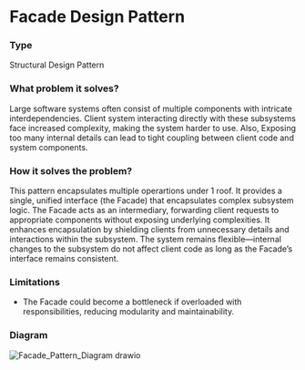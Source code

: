 # Facade Design Pattern

### Type
Structural Design Pattern

### What problem it solves?
Large software systems often consist of multiple components with intricate interdependencies. Client system interacting directly with these subsystems face increased complexity, making the system harder to use. Also, Exposing too many internal details can lead to tight coupling between client code and system components.

### How it solves the problem?
This pattern encapsulates multiple operartions under 1 roof. It provides a single, unified interface (the Facade) that encapsulates complex subsystem logic. The Facade acts as an intermediary, forwarding client requests to appropriate components without exposing underlying complexities. It enhances encapsulation by shielding clients from unnecessary details and interactions within the subsystem. The system remains flexible—internal changes to the subsystem do not affect client code as long as the Facade’s interface remains consistent.

### Limitations
+ The Facade could become a bottleneck if overloaded with responsibilities, reducing modularity and maintainability.

### Diagram
![Facade_Pattern_Diagram drawio](https://github.com/user-attachments/assets/34c9fc28-2a48-4ac4-86f9-edca3dccc95b)
